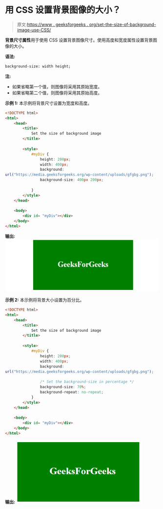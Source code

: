 # 用 CSS 设置背景图像的大小？

> 原文:[https://www . geeksforgeeks . org/set-the-size-of-background-image-use-CSS/](https://www.geeksforgeeks.org/set-the-size-of-background-image-using-css/)

**背景尺寸属性**用于使用 CSS 设置背景图像尺寸。使用高度和宽度属性设置背景图像的大小。

**语法:**

```html
background-size: width height;
```

**注:**

*   如果省略第一个值，则图像将采用其原始宽度。
*   如果省略第二个值，则图像将采用其原始高度。

**示例 1:** 本示例将背景尺寸设置为宽度和高度。

```html
<!DOCTYPE html> 
<html> 
    <head> 
        <title> 
            Set the size of background image
        </title> 

        <style>
            #myDiv {
                height: 200px;
                width: 400px;
                background: 
url("https://media.geeksforgeeks.org/wp-content/uploads/gfgbg.png");
                background-size: 400px 200px;

            }
        </style>
    </head>

    <body> 
        <div id= "myDiv"></div>
    </body> 
</html>                    
```

**输出:**
![](img/69fd10688aa1e45ba9d51d142119bd2f.png)

**示例 2:** 本示例将背景大小设置为百分比。

```html
<!DOCTYPE html> 
<html> 
    <head> 
        <title> 
            Set the size of background image
        </title> 

        <style>
            #myDiv {
                height: 200px;
                width: 400px;
                background: 
url("https://media.geeksforgeeks.org/wp-content/uploads/gfgbg.png");

                /* Set the background-size in percentage */
                background-size: 70%;
                background-repeat: no-repeat; 
            }
        </style>
    </head>

    <body> 
        <div id= "myDiv"></div>
    </body> 
</html>                     
```

**输出:**
![](img/3463c4fe3aeb2af94cb6f3f87b00581d.png)